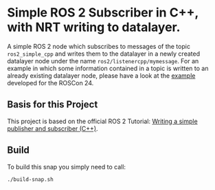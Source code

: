# Simple ROS 2 Subscriber in C++, with NRT writing to datalayer.

A simple ROS 2 node which subscribes to messages of the topic `ros2_simple_cpp` and writes them to the datalayer in a newly created datalayer node under the name `ros2/listenercpp/mymessage`. For an example in which some information contained in a topic is written to an already existing datalayer node, please have a look at the [example](../../roscon24/io-manager-output-cpp/) developed for the ROSCon 24. 

## Basis for this Project

This project is based on the official ROS 2 Tutorial: [Writing a simple publisher and subscriber (C++)](https://docs.ros.org/en/humble/Tutorials/Beginner-Client-Libraries/Writing-A-Simple-Cpp-Publisher-And-Subscriber.html#writing-a-simple-publisher-and-subscriber-c).


## Build
To build this snap you simply need to call:

```bash
./build-snap.sh
```